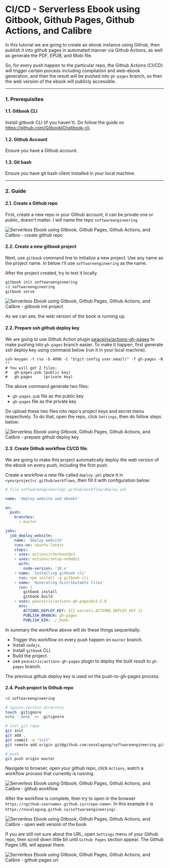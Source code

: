 # CI/CD - Serverless Ebook using Gitbook, Github Pages, Github Actions, and Calibre

In this tutorial we are going to create an ebook instance using Github, then publish it into github pages in automated manner via Github Actions, as well as generate the PDF, EPUB, and Mobi file.

So, for every push happen to the particular repo, the Github Actions (CI/CD) will trigger certain process including compilation and web-ebook generation, and then the result will be pushed into `gh-pages` branch, so then the web version of the ebook will publicly accessible.

---

### 1. Prerequisites

#### 1.1. Gitbook CLI

Install gitbook CLI (if you haven't). Do follow the guide on https://github.com/GitbookIO/gitbook-cli.

#### 1.2. Github Account

Ensure you have a Github account.

#### 1.3. Git bash

Ensure you have git bash client installed in your local machine.

---

### 2. Guide

#### 2.1. Create a Github repo

First, create a new repo in your Github account, it can be private one or public, doesn't matter. I will name the repo `softwareengineering`

![Serverless Ebook using Gitbook, Github Pages, Github Actions, and Calibre - create github repo](https://i.imgur.com/diIHwxE.png)

#### 2.2. Create a new gitbook project

Next, use `gitbook` command line to initialize a new project. Use any name as the project name. In below I'll use `softwareengineering` as the name.

After the project created, try to test it locally.

```bash
gitbook init softwareengineering
cd softwareengineering
gitbook serve
```

![Serverless Ebook using Gitbook, Github Pages, Github Actions, and Calibre - gitbook init project](https://i.imgur.com/99Q5kvv.png)

As we can see, the web version of the book is running up.

#### 2.2. Prepare ssh github deploy key

We are going to use Github Action plugin [peaceiris/actions-gh-pages](https://github.com/peaceiris/actions-gh-pages) to make pushing into `gh-pages` branch easier. To make it happen, first generate ssh deploy key using command below (run it in your local machine).

```
ssh-keygen -t rsa -b 4096 -C "$(git config user.email)" -f gh-pages -N ""
# You will get 2 files:
#   gh-pages.pub (public key)
#   gh-pages     (private key)
```

The above command generate two files:

- `gh-pages.pub` file as the public key
- `gh-pages` file as the private key

Do upload these two files into repo's project keys and secret menu respectively. To do that, open the repo, click `Settings`, then do follow steps below:

![Serverless Ebook using Gitbook, Github Pages, Github Actions, and Calibre - prepare github deploy key](https://i.imgur.com/t8RVwN7.png)

#### 2.3. Create Github workflow CI/CD file.

We are going to make this project automatically deploy the web version of the ebook on every push, including the first push.

Create a workflow a new file called `deploy.yml` place it in `<yourproject>/.github/workflows`, then fill it with configuration below:

```yaml
# file softwareengineering/.github/workflow/deploy.yml

name: 'deploy website and ebooks'

on:
  push:
    branches:
      - master

jobs:
  job_deploy_website:
    name: 'deploy website'
    runs-on: ubuntu-latest
    steps:
    - uses: actions/checkout@v1
    - uses: actions/setup-node@v1
      with:
        node-version: '10.x'
    - name: 'Installing gitbook cli'
      run: npm install -g gitbook-cli
    - name: 'Generating distributable files'
      run: |
        gitbook install
        gitbook build
    - uses: peaceiris/actions-gh-pages@v2.5.0
      env:
        ACTIONS_DEPLOY_KEY: ${{ secrets.ACTIONS_DEPLOY_KEY }}
        PUBLISH_BRANCH: gh-pages
        PUBLISH_DIR: ./_book
```

In summary the workflow above will do these things sequentially:

- Trigger this workflow on every push happen on `master` branch.
- Install `nodejs`.
- Install `gitbook` CLI.
- Build the project.
- use `peaceiris/actions-gh-pages` plugin to deploy the built result to `gh-pages` branch.

The previous github deploy key is used on the push-to-gh-pages process.

#### 2.4. Push project to Github repo

```bash
cd softwareengineering

# ignore certain directory
touch .gitignore
echo '_book' >> .gitignore

# init git repo
git init
git add .
git commit -m "init"
git remote add origin git@github.com:novalagung/softwareengineering.git

# push
git push origin master
```

Navigate to browser, open your github repo, click `Actions`, watch a workflow process that currently is running.

![Serverless Ebook using Gitbook, Github Pages, Github Actions, and Calibre - github workflow](https://i.imgur.com/SZfwqZs.png)

After the workflow is complete, then try to open in the browser `https://<github-username>.github.io/<repo-name>`. In this example it is `https://novalagung.github.io/softwareengineering/`.

![Serverless Ebook using Gitbook, Github Pages, Github Actions, and Calibre - open web version of the book](https://i.imgur.com/HzCygaX.png)

If you are still not sure about the URL, open `Settings` menu of your Github repo, then scroll down little bit until `Github Pages` section appear. The Github Pages URL will appear there.

![Serverless Ebook using Gitbook, Github Pages, Github Actions, and Calibre - github pages url](https://i.imgur.com/eD5BmPv.jpg)
